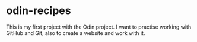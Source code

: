 # odin-recipes
This is my first project with the Odin project.
I want to practise working with GitHub and Git, also to create a website and work with it.